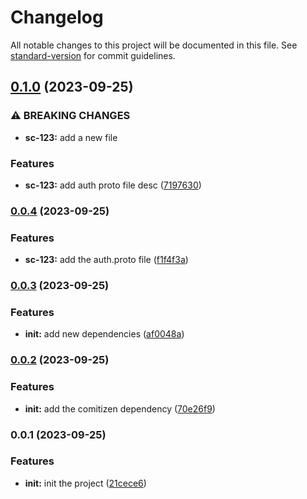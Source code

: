 # Changelog

All notable changes to this project will be documented in this file. See [standard-version](https://github.com/conventional-changelog/standard-version) for commit guidelines.

## [0.1.0](https://github.com/sales-cms-project/lib-proto/compare/v0.0.4...v0.1.0) (2023-09-25)


### ⚠ BREAKING CHANGES

* **sc-123:** add a new file

### Features

* **sc-123:** add auth proto file desc ([7197630](https://github.com/sales-cms-project/lib-proto/commit/71976306456d45b373050795c79c3c4521283383))

### [0.0.4](https://github.com/sales-cms-project/lib-proto/compare/v0.0.3...v0.0.4) (2023-09-25)


### Features

* **sc-123:** add the auth.proto file ([f1f4f3a](https://github.com/sales-cms-project/lib-proto/commit/f1f4f3a45c5e9cb8f6afaa8234efab7613942557))

### [0.0.3](https://github.com/sales-cms-project/lib-proto/compare/v0.0.2...v0.0.3) (2023-09-25)


### Features

* **init:** add new dependencies ([af0048a](https://github.com/sales-cms-project/lib-proto/commit/af0048ab84805576bba3fafcb9e0e962cba39dfe))

### [0.0.2](https://github.com/sales-cms-project/lib-proto/compare/v0.0.1...v0.0.2) (2023-09-25)


### Features

* **init:** add the comitizen dependency ([70e26f9](https://github.com/sales-cms-project/lib-proto/commit/70e26f9027b24e9ce6b0b279797cef1a7b213e42))

### 0.0.1 (2023-09-25)


### Features

* **init:** init the project ([21cece6](https://github.com/sales-cms-project/lib-proto/commit/21cece66764228308df05cd6b1303afa32d077b2))
